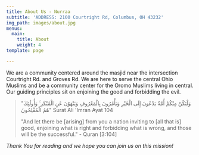 ```yaml
---
title: About Us - Nurraa
subtitle: 'ADDRESS: 2100 Courtright Rd, Columbus, OH 43232'
img_path: images/about.jpg
menus:
  main:
    title: About
    weight: 4
template: page

---
```

We are a community centered around the masjid near the intersection Courtright Rd. and Groves Rd. We are here to serve the central Ohio Muslims and be a community center for the Oromo Muslims living in central. Our guiding principles sit on enjoining the good and forbidding the evil.

> "وَلْتَكُنْ مِنْكُمْ أُمَّةٌ يَدْعُونَ إِلَى الْخَيْرِ وَيَأْمُرُونَ بِالْمَعْرُوفِ وَيَنْهَوْنَ عَنِ الْمُنْكَرِ ۚ وَأُولَٰئِكَ هُمُ الْمُفْلِحُونَ" Surat Ali 'Imran Ayat 104
>
> "And let there be \[arising\] from you a nation inviting to \[all that is\] good, enjoining what is right and forbidding what is wrong, and those will be the successful." - Quran \[3:104\]

_Thank You for reading and we hope you can join us on this mission!_